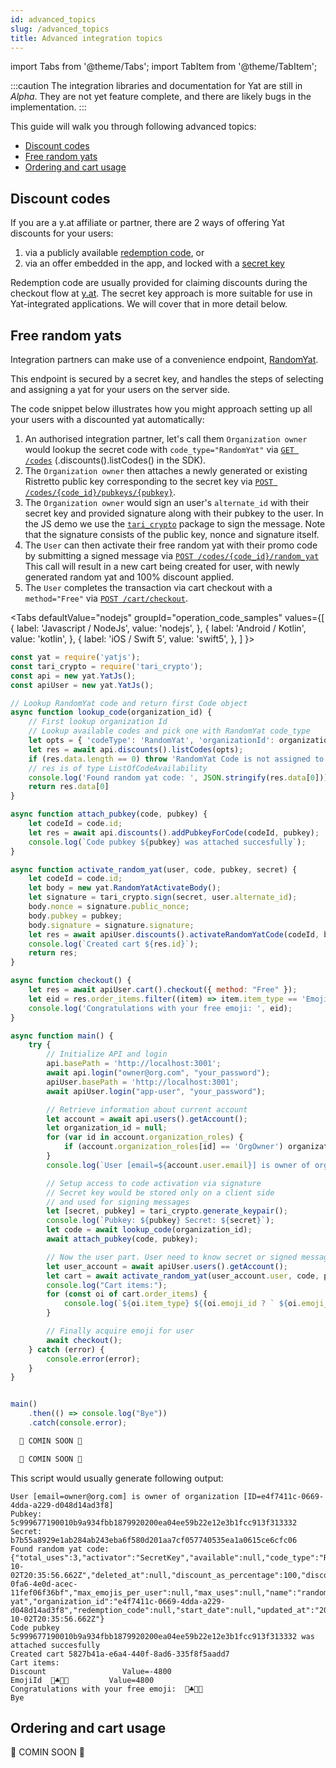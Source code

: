 ```yaml
---
id: advanced_topics
slug: /advanced_topics
title: Advanced integration topics
---
```


import Tabs from '@theme/Tabs';
import TabItem from '@theme/TabItem';

:::caution
The integration libraries and documentation for Yat are still in _Alpha_. They are not yet feature complete, and there are likely bugs in the implementation.
:::

This guide will walk you through following advanced topics:
* [Discount codes](#discount-codes)
* [Free random yats](#free-random-yats)
* [Ordering and cart usage](#ordering-and-cart-usage)

## Discount codes

If you are a y.at affiliate or partner, there are 2 ways of offering Yat discounts for your users:
1. via a publicly available [redemption code](/docs/sdks/nodejs/sdk_nodejs_index#enum-activatorenum), or
2. via an offer embedded in the app, and locked with a [secret key](/docs/sdks/nodejs/sdk_nodejs_index#enum-activatorenum)

Redemption code are usually provided for claiming discounts during the checkout flow at [y.at](https://y.at).  The secret key approach is more suitable for use in Yat-integrated applications. We will cover that in more detail below.

## Free random yats

Integration partners can make use of a convenience endpoint, [RandomYat](/docs/sdks/nodejs/sdk_nodejs_index#enum-codetypeenum). 

This endpoint is  secured by a secret key, and handles the steps of selecting and assigning a yat for your users on the server side.

The code snippet below illustrates how you might approach setting up all your users with a discounted yat automatically:
1. An authorised integration partner, let's call them `Organization owner` would lookup the secret code with `code_type="RandomYat"` via
[`GET /codes`](/docs/api-ref/#fetch-codes) (.discounts().listCodes() in the SDK).
2. The `Organization owner` then attaches a newly generated or existing Ristretto public key corresponding to the secret key
via [`POST /codes/{code_id}/pubkeys/{pubkey}`](/docs/api-ref/#add-pubkey-for-code).
3. The `Organization owner` would sign an user's `alternate_id` with their secret key and provided signature
along with their pubkey to the user. In the JS demo we use the [`tari_crypto`](https://www.npmjs.com/package/tari_crypto) package to sign the message. Note that the signature consists of the public key, nonce and signature itself.
4. The `User` can then activate their free random yat with their promo code by submitting a signed message via
[`POST /codes/{code_id}/random_yat`](/docs/api-ref/#use-random-yat-code)
This call will result in a new cart being created for user, with newly generated random yat and 100% discount applied.
5. The `User` completes the transaction via cart checkout with a `method="Free"` via 
[`POST /cart/checkout`](/docs/api-ref/#checkout-cart-with-provided-payment-details).


<Tabs
  defaultValue="nodejs"
  groupId="operation_code_samples"
  values={[
    { label: 'Javascript / NodeJs', value: 'nodejs', },
    { label: 'Android / Kotlin', value: 'kotlin', },
    { label: 'iOS / Swift 5', value: 'swift5', },
  ]
}>

<TabItem value="nodejs">

```javascript
const yat = require('yatjs');
const tari_crypto = require('tari_crypto');
const api = new yat.YatJs();
const apiUser = new yat.YatJs();

// Lookup RandomYat code and return first Code object
async function lookup_code(organization_id) {
    // First lookup organization Id
    // Lookup available codes and pick one with RandomYat code_type
    let opts = { 'codeType': 'RandomYat', 'organizationId': organization_id };
    let res = await api.discounts().listCodes(opts);
    if (res.data.length == 0) throw 'RandomYat Code is not assigned to organization';
    // res is of type ListOfCodeAvailability
    console.log('Found random yat code: ', JSON.stringify(res.data[0]));
    return res.data[0]
}

async function attach_pubkey(code, pubkey) {
    let codeId = code.id;
    let res = await api.discounts().addPubkeyForCode(codeId, pubkey);
    console.log(`Code pubkey ${pubkey} was attached succesfully`);
}

async function activate_random_yat(user, code, pubkey, secret) {
    let codeId = code.id;
    let body = new yat.RandomYatActivateBody();
    let signature = tari_crypto.sign(secret, user.alternate_id);
    body.nonce = signature.public_nonce;
    body.pubkey = pubkey;
    body.signature = signature.signature;
    let res = await apiUser.discounts().activateRandomYatCode(codeId, body);
    console.log(`Created cart ${res.id}`);
    return res;
}

async function checkout() {
    let res = await apiUser.cart().checkout({ method: "Free" });
    let eid = res.order_items.filter((item) => item.item_type == 'EmojiId')[0].emoji_id;
    console.log('Congratulations with your free emoji: ', eid);
}

async function main() {
    try {
        // Initialize API and login
        api.basePath = 'http://localhost:3001';
        await api.login("owner@org.com", "your_password");
        apiUser.basePath = 'http://localhost:3001';
        await apiUser.login("app-user", "your_password");

        // Retrieve information about current account
        let account = await api.users().getAccount();
        let organization_id = null;
        for (var id in account.organization_roles) {
            if (account.organization_roles[id] == 'OrgOwner') organization_id = id;
        }
        console.log(`User [email=${account.user.email}] is owner of organization [ID=${organization_id}]`);

        // Setup access to code activation via signature
        // Secret key would be stored only on a client side
        // and used for signing messages
        let [secret, pubkey] = tari_crypto.generate_keypair();
        console.log(`Pubkey: ${pubkey} Secret: ${secret}`);
        let code = await lookup_code(organization_id);
        await attach_pubkey(code, pubkey);

        // Now the user part. User need to know secret or signed message.
        let user_account = await apiUser.users().getAccount();
        let cart = await activate_random_yat(user_account.user, code, pubkey, secret)
        console.log("Cart items:");
        for (const oi of cart.order_items) {
            console.log(`${oi.item_type} ${(oi.emoji_id ? ` ${oi.emoji_id}\t` : "\t\t" )} Value=${oi.unit_price_in_cents}`);
        }

        // Finally acquire emoji for user
        await checkout();
    } catch (error) {
        console.error(error);
    }
}


main()
    .then(() => console.log("Bye"))
    .catch(console.error);
````

</TabItem>
<TabItem value="swift5">

```swift
  🚧 COMIN SOON 🚧
```

</TabItem>
<TabItem value="kotlin">

```kotlin
  🚧 COMIN SOON 🚧
```

</TabItem>
</Tabs>

This script would usually generate following output:

```
User [email=owner@org.com] is owner of organization [ID=e4f7411c-0669-4dda-a229-d048d14ad3f8]
Pubkey: 5c999677190010b9a934fbb1879920200ea04ee59b22e12e3b1fcc913f313332 Secret: b7b55a8929e1ab284ab243eba6f580d201aa7cf057740535ea1a0615ce6cfc06
Found random yat code:  {"total_uses":3,"activator":"SecretKey","available":null,"code_type":"RandomYat","created_at":"2020-10-02T20:35:56.662Z","deleted_at":null,"discount_as_percentage":100,"discount_in_cents":null,"end_date":null,"id":"c1bff4a3-0fa6-4e0d-acec-11fef06f36bf","max_emojis_per_user":null,"max_uses":null,"name":"random yat","organization_id":"e4f7411c-0669-4dda-a229-d048d14ad3f8","redemption_code":null,"start_date":null,"updated_at":"2020-10-02T20:35:56.662Z"}
Code pubkey 5c999677190010b9a934fbb1879920200ea04ee59b22e12e3b1fcc913f313332 was attached succesfully
Created cart 5827b41a-e6a4-440f-8ad6-335f8f5aadd7
Cart items:
Discount                 Value=-4800
EmojiId  💎♣️🎐🐺         Value=4800
Congratulations with your free emoji:  💎♣️🎐🐺
Bye
```

## Ordering and cart usage

  🚧 COMIN SOON 🚧
